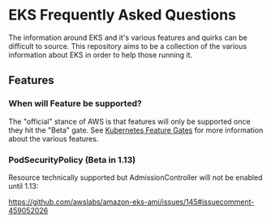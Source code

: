 # EKS Frequently Asked Questions

The information around EKS and it's various features and quirks can be difficult to source.
This repository aims to be a collection of the various information about EKS in order to help those running it.


## Features

### When will Feature <x> be supported?

The "official" stance of AWS is that features will only be supported once they hit the "Beta" gate. See [Kubernetes Feature Gates](https://kubernetes.io/docs/reference/command-line-tools-reference/feature-gates/) for more information about the various features.

### PodSecurityPolicy (Beta in 1.13)

Resource technically supported but AdmissionController will not be enabled until 1.13:

https://github.com/awslabs/amazon-eks-ami/issues/145#issuecomment-459052026
